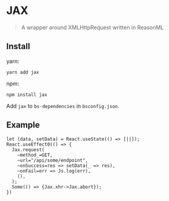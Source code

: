 # JAX

> A wrapper around XMLHttpRequest written in ReasonML

## Install

yarn:

```
yarn add jax
```

npm:

```
npm install jax
```

Add `jax` to `bs-dependencies` in `bsconfig.json`.

## Example

```reason
let (data, setData) = React.useState(() => [||]);
React.useEffect0(() => {
  Jax.request(
    ~method_=GET,
    ~url="/api/some/endpoint",
    ~onSuccess=res => setData(_ => res),
    ~onFail=err => Js.log(err),
    (),
  );
  Some(() => {Jax.xhr->Jax.abort});
})
```
